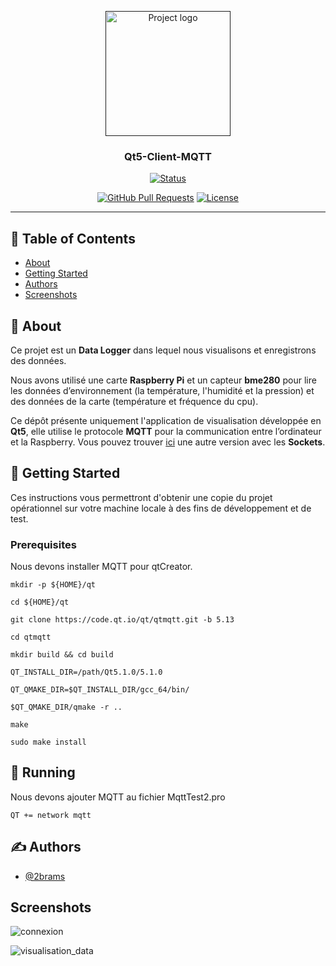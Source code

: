 <p align="center">
  <a href="" rel="noopener">
 <img width=200px height=200px src="https://i.imgur.com/6wj0hh6.jpg" alt="Project logo"></a>
</p>

<h3 align="center">Qt5-Client-MQTT</h3>

<div align="center">

[![Status](https://img.shields.io/badge/status-active-success.svg)]()
<!-- [![GitHub Issues](https://img.shields.io/github/issues/kylelobo/The-Documentation-Compendium.svg)](https://github.com/kylelobo/The-Documentation-Compendium/issues) -->
[![GitHub Pull Requests](https://img.shields.io/github/issues-pr/kylelobo/The-Documentation-Compendium.svg)](https://github.com/kylelobo/The-Documentation-Compendium/pulls)
[![License](https://img.shields.io/badge/license-MIT-blue.svg)](/LICENSE)

</div>

---


## 📝 Table of Contents

- [About](#about)
- [Getting Started](#getting_started)
- [Authors](#authors)
- [Screenshots](#screenshots)

## 🧐 About <a name = "about"></a>

 Ce projet est un  **Data	Logger** dans lequel nous visualisons et enregistrons des données.

 Nous avons utilisé une carte **Raspberry Pi** et un capteur **bme280** pour lire les données	d’environnement (la température, l'humidité et la pression) et des données de la carte (température et fréquence du cpu). 

 Ce dépôt présente uniquement l'application de visualisation développée en **Qt5**, elle utilise le protocole **MQTT** pour la communication entre l’ordinateur et la Raspberry.
 Vous pouvez trouver [ici](https://github.com/2brams/Qt5ClientSocket)  une autre version avec les **Sockets**. 

## 🏁 Getting Started <a name = "getting_started"></a>

Ces instructions vous permettront d'obtenir une copie du projet opérationnel sur votre machine locale à des fins de développement et de test. 


### Prerequisites

Nous devons installer MQTT pour qtCreator.

```
mkdir -p ${HOME}/qt

cd ${HOME}/qt

git clone https://code.qt.io/qt/qtmqtt.git -b 5.13

cd qtmqtt

mkdir build && cd build

QT_INSTALL_DIR=/path/Qt5.1.0/5.1.0

QT_QMAKE_DIR=$QT_INSTALL_DIR/gcc_64/bin/

$QT_QMAKE_DIR/qmake -r ..

make 

sudo make install
```

## 🔧 Running <a name = "tests"></a>

Nous devons ajouter MQTT au fichier MqttTest2.pro

```
QT += network mqtt
```

## ✍️ Authors <a name = "authors"></a>

- [@2brams](https://github.com/2brams)



## Screenshots <a name = "screenshots"></a>

![connexion](https://imgur.com/y0Fz8UQ.png)

![visualisation_data](https://imgur.com/bMLs68I.png)

